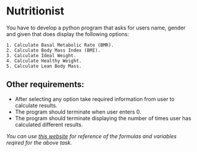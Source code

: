 # Nutritionist
You have to develop a python program that asks for users name, gender and given that does display the following options:
```
1. Calculate Basal Metabolic Rate (BMR).
2. Calculate Body Mass Index (BMI).
3. Calculate Ideal Weight.
4. Calculate Healthy Weight.
5. Calculate Lean Body Mass.
```

## Other requirements:
* After selecting any option take required information from user to calculate results.
* The program should terminate when user enters 0.
* The program should terminate displaying the number of times user has calculated different results.

*You can use [this website](https://www.calculator.net/) for reference of the formulas and variables reqired for the above task.*
